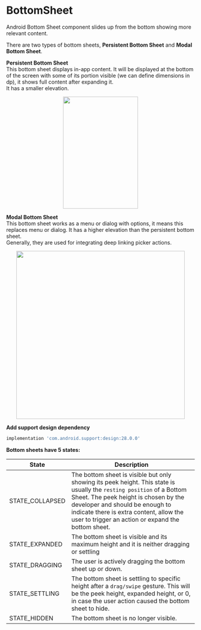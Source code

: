 # BottomSheet  


Android Bottom Sheet component slides up from the bottom showing more relevant content.  

There are two types of bottom sheets, **Persistent Bottom Sheet** and **Modal Bottom Sheet**.  

**Persistent Bottom Sheet**  
This bottom sheet displays in-app content. It will be displayed at the bottom of the screen with some of its portion visible (we can define dimensions in dp), it shows full content after expanding it.  
It has a smaller elevation.  

<p align="center">
  <img src="https://miro.medium.com/max/300/1*D7zRxE6TaelZZ3IA1hcmAw.png"   width=200 height=300/>
</p>

**Modal Bottom Sheet**  
This bottom sheet works as a menu or dialog with options, it means this replaces menu or dialog. It has a higher elevation than the persistent bottom sheet.  
Generally, they are used for integrating deep linking picker actions.  

<p align="center">
  <img src="https://miro.medium.com/max/1600/1*sXijp1Azg6XCBETfz5XZ1w.png" width=450 height=450 />
</p>


**Add support design dependency**  
```gradle
implementation 'com.android.support:design:28.0.0'
```

**Bottom sheets have 5 states:**  

| State  | Description |
| ------------- | ------------- |
|STATE_COLLAPSED| The bottom sheet is visible but only showing its peek height. This state is usually the `resting position` of a Bottom Sheet. The peek height is chosen by the developer and should be enough to indicate there is extra content, allow the user to trigger an action or expand the bottom sheet. |
|STATE_EXPANDED| The bottom sheet is visible and its maximum height and it is neither dragging or settling |
|STATE_DRAGGING| The user is actively dragging the bottom sheet up or down. |
|STATE_SETTLING| The bottom sheet is settling to specific height after a `drag/swipe` gesture. This will be the peek height, expanded height, or 0, in case the user action caused the bottom sheet to hide. |
|STATE_HIDDEN| The bottom sheet is no longer visible. |


